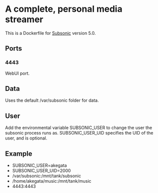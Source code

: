 # A complete, personal media streamer

This is a Dockerfile for [Subsonic](http://www.subsonic.org/) version 5.0.

## Ports

### 4443
WebUI port.

## Data
Uses the default /var/subsonic folder for data.

## User
Add the environmental variable SUBSONIC_USER to change the user the subsonic process runs as.
SUBSONIC_USER_UID specifies the UID of the user, and is optional.

## Example
* SUBSONIC_USER=akegata
* SUBSONIC_USER_UID=2000
* /var/subsonic:/mnt/tank/subsonic
* /home/akegata/music:/mnt/tank/music
* 4443:4443
